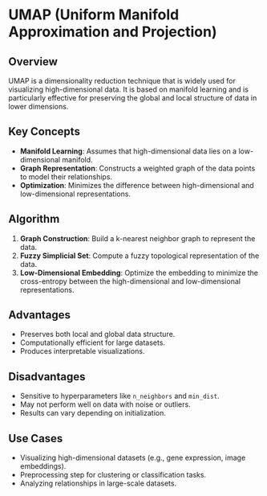 # UMAP (Uniform Manifold Approximation and Projection)

## Overview
UMAP is a dimensionality reduction technique that is widely used for visualizing high-dimensional data. It is based on manifold learning and is particularly effective for preserving the global and local structure of data in lower dimensions.

## Key Concepts
- **Manifold Learning**: Assumes that high-dimensional data lies on a low-dimensional manifold.
- **Graph Representation**: Constructs a weighted graph of the data points to model their relationships.
- **Optimization**: Minimizes the difference between high-dimensional and low-dimensional representations.

## Algorithm
1. **Graph Construction**: Build a k-nearest neighbor graph to represent the data.
2. **Fuzzy Simplicial Set**: Compute a fuzzy topological representation of the data.
3. **Low-Dimensional Embedding**: Optimize the embedding to minimize the cross-entropy between the high-dimensional and low-dimensional representations.

## Advantages
- Preserves both local and global data structure.
- Computationally efficient for large datasets.
- Produces interpretable visualizations.

## Disadvantages
- Sensitive to hyperparameters like `n_neighbors` and `min_dist`.
- May not perform well on data with noise or outliers.
- Results can vary depending on initialization.

## Use Cases
- Visualizing high-dimensional datasets (e.g., gene expression, image embeddings).
- Preprocessing step for clustering or classification tasks.
- Analyzing relationships in large-scale datasets.
